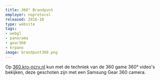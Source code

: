 ```yaml
---
title: 360° Brandpunt
employer: noprotocol
released: 2016-10
type: website
tags:
- webgl
- panorama
- gear360
- krpano
image: brandpunt360.png
---
```


Op [360.kro-ncrv.nl](http://360.kro-ncrv.nl) kun met de techniek van de 360 game 360° video's bekijken, deze geschoten zijn met een Samsung Gear 360 camera.